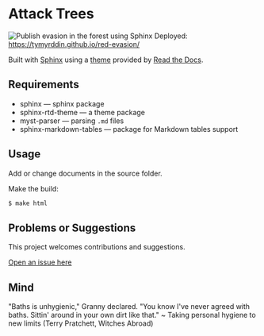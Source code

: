 # Attack Trees

![Publish evasion in the forest using Sphinx](https://github.com/tymyrddin/red-evasion/workflows/Publish%20evasion%20in%20the%20forest%20using%20Sphinx/badge.svg?branch=main)
 Deployed: https://tymyrddin.github.io/red-evasion/

Built with [Sphinx](https://www.sphinx-doc.org) using a [theme](https://github.com/readthedocs/sphinx_rtd_theme) provided
by [Read the Docs](https://readthedocs.org/).

## Requirements

* sphinx — sphinx package
* sphinx-rtd-theme — a theme package
* myst-parser — parsing `.md` files
* sphinx-markdown-tables — package for Markdown tables support

## Usage

Add or change documents in the source folder.

Make the build:
```bash
$ make html
```

## Problems or Suggestions

This project welcomes contributions and suggestions. 

[Open an issue here](https://github.com/tymyrddin/red-evasion/issues)

## Mind

"Baths is unhygienic," Granny declared. "You know I've never agreed with baths. Sittin' around in your own dirt like that." ~ Taking personal hygiene to new limits (Terry Pratchett, Witches Abroad)
